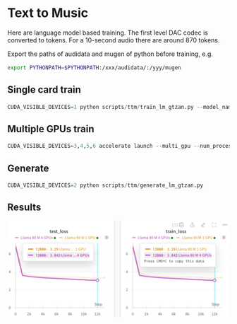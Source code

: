 # Text to Music

Here are language model based training. The first level DAC codec is converted to tokens. For a 10-second audio there are around 870 tokens.

Export the paths of audidata and mugen of python before training, e.g.

```bash
export PYTHONPATH=$PYTHONPATH:/xxx/audidata/:/yyy/mugen
```

## Single card train
```python
CUDA_VISIBLE_DEVICES=1 python scripts/ttm/train_lm_gtzan.py --model_name=llama
```

## Multiple GPUs train

```python
CUDA_VISIBLE_DEVICES=3,4,5,6 accelerate launch --multi_gpu --num_processes 4 scripts/ttm/train_lm_gtzan_accelerate.py
```

## Generate
```python
CUDA_VISIBLE_DEVICES=2 python scripts/ttm/generate_lm_gtzan.py
```

## Results

<img src="https://github.com/AudioFans/mugen/blob/main/assets/ttm/train_lm_gtzan.png" width="800">